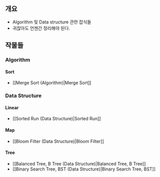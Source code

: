## 개요

- Algorithm 및 Data structure 관련 잡식들
- 귀찮아도 언젠간 정리해야 된다.

## 작물들

### Algorithm

#### Sort

- [[Merge Sort (Algorithm)|Merge Sort]]

### Data Structure

#### Linear

- [[Sorted Run (Data Structure)|Sorted Run]]

#### Map

- [[Bloom Filter (Data Structure)|Bloom Filter]]

#### Tree

- [[Balanced Tree, B Tree (Data Structure)|Balanced Tree, B Tree]]
- [[Binary Search Tree, BST (Data Structure)|Binary Search Tree, BST]]